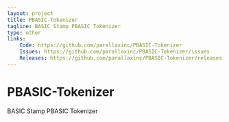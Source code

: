 ```yaml
---
layout: project
title: PBASIC-Tokenizer
tagline: BASIC Stamp PBASIC Tokenizer
type: other
links:
    Code: https://github.com/parallaxinc/PBASIC-Tokenizer
    Issues: https://github.com/parallaxinc/PBASIC-Tokenizer/issues
    Releases: https://github.com/parallaxinc/PBASIC-Tokenizer/releases
---
```

# PBASIC-Tokenizer
BASIC Stamp PBASIC Tokenizer

